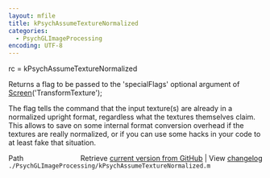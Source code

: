 ```yaml
---
layout: mfile
title: kPsychAssumeTextureNormalized
categories:
  - PsychGLImageProcessing
encoding: UTF-8
---
```


rc = kPsychAssumeTextureNormalized

Returns a flag to be passed to the 'specialFlags' optional argument of
[Screen](/docs/Screen)\('TransformTexture'\);

The flag tells the command that the input texture\(s\) are already in a
normalized upright format, regardless what the textures themselves claim.
This allows to save on some internal format conversion overhead if the
textures are really normalized, or if you can use some hacks in your code
to at least fake that situation.


<div class="code_header" style="text-align:right;">
  <span style="float:left;">Path&nbsp;&nbsp;</span> <span class="counter">Retrieve <a href=
  "https://raw.github.com/Psychtoolbox-3/Psychtoolbox-3/beta/./PsychGLImageProcessing/kPsychAssumeTextureNormalized.m">current version from GitHub</a> | View <a href=
  "https://github.com/Psychtoolbox-3/Psychtoolbox-3/commits/beta/./PsychGLImageProcessing/kPsychAssumeTextureNormalized.m">changelog</a></span>
</div>
<div class="code">
  <code>./PsychGLImageProcessing/kPsychAssumeTextureNormalized.m</code>
</div>
